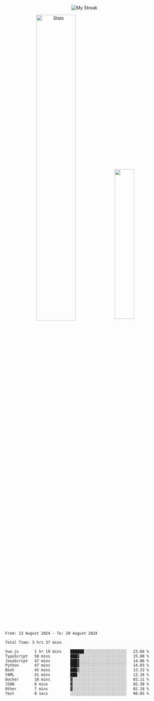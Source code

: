 <p align="center">
<picture>
  <source media="(prefers-color-scheme: dark)" srcset="http://github-readme-streak-stats.herokuapp.com?user=semolik&theme=dark&hide_border=true&background=DD272700">
  <img alt="My Streak" src="http://github-readme-streak-stats.herokuapp.com?user=semolik&hide_border=true">
</picture>
</p>
<div align="center">
  <picture>
    <source media="(prefers-color-scheme: dark)" srcset="https://github-readme-stats.vercel.app/api?username=semolik&show_icons=true&bg_color=DD272700&hide_border=true&theme=dark">
        <img alt="Stats" src="https://github-readme-stats.vercel.app/api?username=semolik&show_icons=true&bg_color=DD272700&hide_border=true" width="50%" >
  </picture>
  <sup>
  <picture>
  <source media="(prefers-color-scheme: dark)" srcset="https://github-readme-stats.vercel.app/api/top-langs/?username=semolik&layout=compact&hide_border=true&bg_color=DD272700&theme=dark">
  <img src="https://github-readme-stats.vercel.app/api/top-langs/?username=semolik&layout=compact&hide_border=true" width="35%" />
  </picture>
  </sup>
</div>
<!--START_SECTION:waka-->

```txt
From: 13 August 2024 - To: 20 August 2024

Total Time: 5 hrs 37 mins

Vue.js       1 hr 19 mins    ██████░░░░░░░░░░░░░░░░░░░   23.66 %
TypeScript   50 mins         ███▓░░░░░░░░░░░░░░░░░░░░░   15.00 %
JavaScript   47 mins         ███▓░░░░░░░░░░░░░░░░░░░░░   14.06 %
Python       47 mins         ███▓░░░░░░░░░░░░░░░░░░░░░   14.03 %
Bash         45 mins         ███▒░░░░░░░░░░░░░░░░░░░░░   13.32 %
YAML         41 mins         ███░░░░░░░░░░░░░░░░░░░░░░   12.16 %
Docker       10 mins         ▓░░░░░░░░░░░░░░░░░░░░░░░░   03.11 %
JSON         8 mins          ▓░░░░░░░░░░░░░░░░░░░░░░░░   02.38 %
Other        7 mins          ▓░░░░░░░░░░░░░░░░░░░░░░░░   02.18 %
Text         0 secs          ░░░░░░░░░░░░░░░░░░░░░░░░░   00.05 %
```

<!--END_SECTION:waka-->

